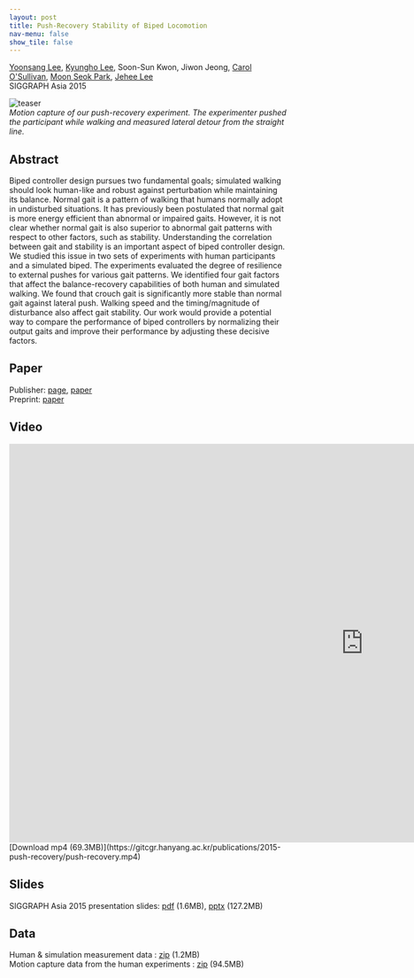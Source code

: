 ```yaml
---
layout: post
title: Push-Recovery Stability of Biped Locomotion
nav-menu: false
show_tile: false
---
```


[Yoonsang Lee](../people/yoonsang-lee.html), [Kyungho Lee](http://mrl.snu.ac.kr/~whcjs13/), Soon-Sun Kwon, Jiwon Jeong, [Carol O'Sullivan](http://isg.cs.tcd.ie/cosulliv/), [Moon Seok Park](https://www.snubh.org/common/layer/drIntroduce.do?sDpCd=OS&sDpCdDtl=OS&sDrSid=1001025&sDrStfNo=65407&sDpTp=), [Jehee Lee](http://mrl.snu.ac.kr/~jehee/)  
SIGGRAPH Asia 2015 

![teaser](../assets/publications/2015-push-recovery/teaser.png)  
*Motion capture of our push-recovery experiment. The experimenter pushed the participant while walking and measured lateral detour from the straight line.*

## Abstract
Biped controller design pursues two fundamental goals; simulated walking should look human-like and robust against perturbation while maintaining its balance. Normal gait is a pattern of walking that humans normally adopt in undisturbed situations. It has previously been postulated that normal gait is more energy efficient than abnormal or impaired gaits. However, it is not clear whether normal gait is also superior to abnormal gait patterns with respect to other factors, such as stability. Understanding the correlation between gait and stability is an important aspect of biped controller design. We studied this issue in two sets of experiments with human participants and a simulated biped. The experiments evaluated the degree of resilience to external pushes for various gait patterns. We identified four gait factors that affect the balance-recovery capabilities of both human and simulated walking. We found that crouch gait is significantly more stable than normal gait against lateral push. Walking speed and the timing/magnitude of disturbance also affect gait stability. Our work would provide a potential way to  compare the performance of biped controllers by normalizing their output gaits and improve their performance by adjusting these decisive factors. 

## Paper
Publisher: [page](https://dl.acm.org/doi/10.1145/2816795.2818124), [paper](https://dl.acm.org/doi/pdf/10.1145/2816795.2818124)\
Preprint: [paper](https://gitcgr.hanyang.ac.kr/publications/2015-push-recovery/push-recovery.pdf)

## Video 
<div id="iframe_container"> <div id="iframe">
<iframe width="1280" height="720" src="https://www.youtube.com/embed/KrTDh5Zhlac" frameborder="0" allow="accelerometer; autoplay; encrypted-media; gyroscope; picture-in-picture" allowfullscreen></iframe>
</div></div>  
[Download mp4 (69.3MB)](https://gitcgr.hanyang.ac.kr/publications/2015-push-recovery/push-recovery.mp4)

## Slides
SIGGRAPH Asia 2015 presentation slides: [pdf](https://gitcgr.hanyang.ac.kr/publications/2015-push-recovery/push-recovery-slides.pdf) (1.6MB), [pptx](https://gitcgr.hanyang.ac.kr/publications/2015-push-recovery/push-recovery-slides.pptx) (127.2MB)

## Data
Human & simulation measurement data : [zip](https://gitcgr.hanyang.ac.kr/publications/2015-push-recovery/push-recovery-data.zip) (1.2MB)  
Motion capture data from the human experiments : [zip](https://gitcgr.hanyang.ac.kr/publications/2015-push-recovery/push-recovery-mocap.zip) (94.5MB)  

